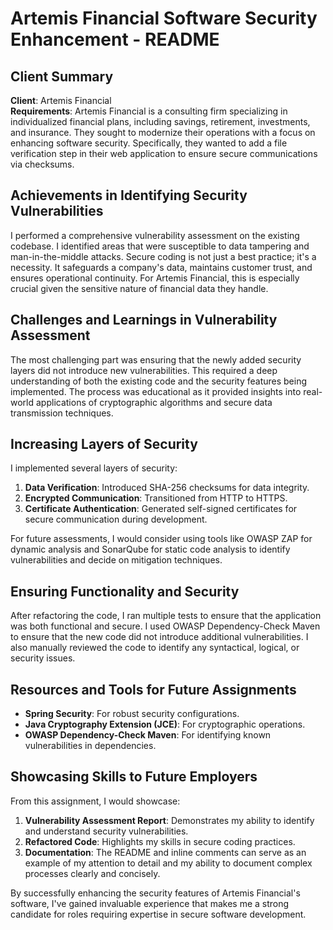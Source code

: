 # Artemis Financial Software Security Enhancement - README

## Client Summary

**Client**: Artemis Financial  
**Requirements**: Artemis Financial is a consulting firm specializing in individualized financial plans, including savings, retirement, investments, and insurance. They sought to modernize their operations with a focus on enhancing software security. Specifically, they wanted to add a file verification step in their web application to ensure secure communications via checksums.

## Achievements in Identifying Security Vulnerabilities

I performed a comprehensive vulnerability assessment on the existing codebase. I identified areas that were susceptible to data tampering and man-in-the-middle attacks. Secure coding is not just a best practice; it's a necessity. It safeguards a company's data, maintains customer trust, and ensures operational continuity. For Artemis Financial, this is especially crucial given the sensitive nature of financial data they handle.

## Challenges and Learnings in Vulnerability Assessment

The most challenging part was ensuring that the newly added security layers did not introduce new vulnerabilities. This required a deep understanding of both the existing code and the security features being implemented. The process was educational as it provided insights into real-world applications of cryptographic algorithms and secure data transmission techniques.

## Increasing Layers of Security

I implemented several layers of security:

1. **Data Verification**: Introduced SHA-256 checksums for data integrity.
2. **Encrypted Communication**: Transitioned from HTTP to HTTPS.
3. **Certificate Authentication**: Generated self-signed certificates for secure communication during development.

For future assessments, I would consider using tools like OWASP ZAP for dynamic analysis and SonarQube for static code analysis to identify vulnerabilities and decide on mitigation techniques.

## Ensuring Functionality and Security

After refactoring the code, I ran multiple tests to ensure that the application was both functional and secure. I used OWASP Dependency-Check Maven to ensure that the new code did not introduce additional vulnerabilities. I also manually reviewed the code to identify any syntactical, logical, or security issues.

## Resources and Tools for Future Assignments

- **Spring Security**: For robust security configurations.
- **Java Cryptography Extension (JCE)**: For cryptographic operations.
- **OWASP Dependency-Check Maven**: For identifying known vulnerabilities in dependencies.

## Showcasing Skills to Future Employers

From this assignment, I would showcase:

1. **Vulnerability Assessment Report**: Demonstrates my ability to identify and understand security vulnerabilities.
2. **Refactored Code**: Highlights my skills in secure coding practices.
3. **Documentation**: The README and inline comments can serve as an example of my attention to detail and my ability to document complex processes clearly and concisely.

By successfully enhancing the security features of Artemis Financial's software, I've gained invaluable experience that makes me a strong candidate for roles requiring expertise in secure software development.
